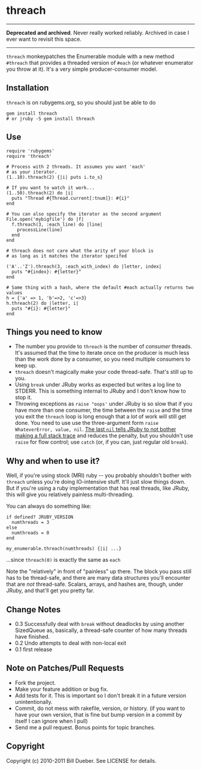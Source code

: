# threach

-----

**Deprecated and archived**. Never really worked reliably. Archived in case I ever want to revisit this space.

-----

`threach` monkeypatches the Enumerable module with a new method `#threach` that provides a threaded version of `#each` (or whatever enumerator you throw at it). It's a very simple producer-consumer model. 

## Installation

`threach` is on rubygems.org, so you should just be able to do

    gem install threach
    # or jruby -S gem install threach

## Use

    require 'rubygems'
    require 'threach'
    
    # Process with 2 threads. It assumes you want 'each'
    # as your iterator.
    (1..10).threach(2) {|i| puts i.to_s}  
    
    # If you want to watch it work...
    (1..50).threach(2) do |i|
      puts "Thread #{Thread.current[:tnum]}: #{i}"
    end

    # You can also specify the iterator as the second argument
    File.open('mybigfile') do |f|
      f.threach(3, :each_line) do |line|
        processLine(line)
      end
    end

    # threach does not care what the arity of your block is
    # as long as it matches the iterator specifed

    ('A'..'Z').threach(3, :each_with_index) do |letter, index|
      puts "#{index}: #{letter}"
    end

    # Same thing with a hash, where the default #each actually returns two values
    h = {'a' => 1, 'b'=>2, 'c'=>3}
    h.threach(2) do |letter, i|
      puts "#{i}: #{letter}"
    end

## Things you need to know

* The number you provide to `threach` is the number of *consumer* threads. It's assumed that the time to iterate once on the producer is much less than the work done by a consumer, so you need multiple consumers to keep up.
* `threach` doesn't magically make your code thread-safe. That's still up to you.
* Using `break` under JRuby works as expected but writes a log line to STDERR. This is something internal to JRuby and I don't know how to stop it.
* Throwing exceptions as `raise "oops'` under JRuby is so slow that if you have more than one consumer, the time between the `raise` and the time you exit the `threach` loop is long enough that a *lot* of work will still get done. You need to use use the three-argument form `raise WhateverError, value, nil`. [The last `nil` tells JRuby to not bother making a full stack trace](http://jira.codehaus.org/browse/JRUBY-5534) and reduces the penalty, but you shouldn't use `raise` for flow control; use `catch` (or, if you can, just regular old `break`).


## Why and when to use it?

Well, if you're using stock (MRI) ruby -- you probably shouldn't bother with `threach` unless you're doing IO-intensive stuff. It'll just slow things down. But if you're using a ruby implementation that has real threads, like JRuby, this will give you relatively painless multi-threading.

You can always do something like:

    if defined? JRUBY_VERSION
      numthreads = 3
    else
      numthreads = 0
    end

    my_enumerable.threach(numthreads) {|i| ...}

...since `threach(0)` is exactly the same as `each`

Note the "relatively" in front of "painless" up there. The block you pass still has to be thread-safe, and there are many data structures you'll encounter that are *not* thread-safe. Scalars, arrays, and hashes are, though, under JRuby, and that'll get you pretty far.

## Change Notes

* 0.3 Successfully deal with `break` without deadlocks by using another SizedQueue as, basically, a thread-safe counter of how many threads have finished.
* 0.2 Undo attempts to deal with non-local exit
* 0.1 first release


## Note on Patches/Pull Requests
 
* Fork the project.
* Make your feature addition or bug fix.
* Add tests for it. This is important so I don't break it in a
  future version unintentionally.
* Commit, do not mess with rakefile, version, or history.
  (if you want to have your own version, that is fine but bump version in a commit by itself I can ignore when I pull)
* Send me a pull request. Bonus points for topic branches.

## Copyright

Copyright (c) 2010-2011 Bill Dueber. See LICENSE for details.
